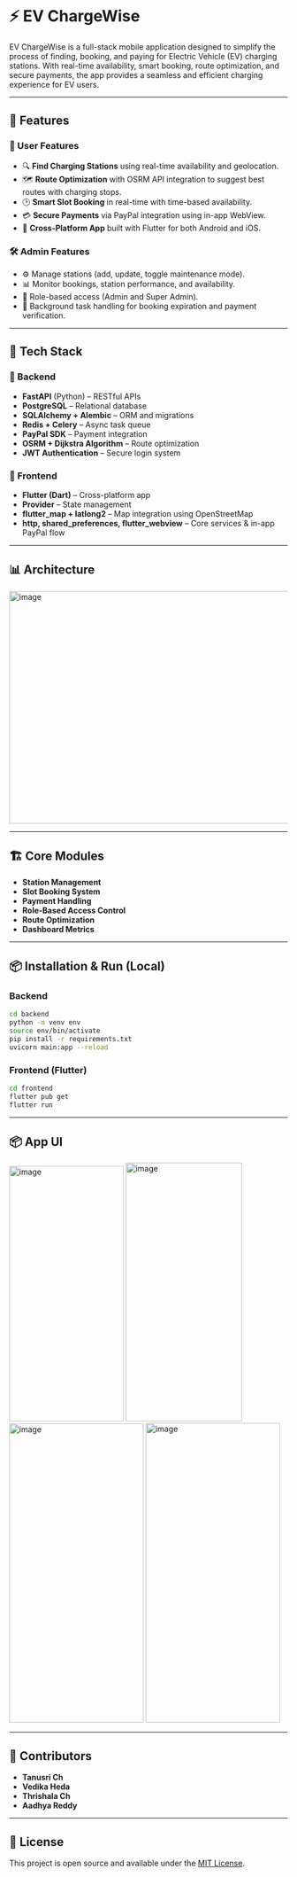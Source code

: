 
# ⚡ EV ChargeWise

EV ChargeWise is a full-stack mobile application designed to simplify the process of finding, booking, and paying for Electric Vehicle (EV) charging stations. With real-time availability, smart booking, route optimization, and secure payments, the app provides a seamless and efficient charging experience for EV users.

---

## 🚀 Features

### 👥 User Features
- 🔍 **Find Charging Stations** using real-time availability and geolocation.
- 🗺️ **Route Optimization** with OSRM API integration to suggest best routes with charging stops.
- 🕑 **Smart Slot Booking** in real-time with time-based availability.
- 💳 **Secure Payments** via PayPal integration using in-app WebView.
- 📱 **Cross-Platform App** built with Flutter for both Android and iOS.

### 🛠️ Admin Features
- ⚙️ Manage stations (add, update, toggle maintenance mode).
- 📊 Monitor bookings, station performance, and availability.
- 🔐 Role-based access (Admin and Super Admin).
- 🧠 Background task handling for booking expiration and payment verification.

---

## 🧠 Tech Stack

### 🔧 Backend
- **FastAPI** (Python) – RESTful APIs
- **PostgreSQL** – Relational database
- **SQLAlchemy + Alembic** – ORM and migrations
- **Redis + Celery** – Async task queue
- **PayPal SDK** – Payment integration
- **OSRM + Dijkstra Algorithm** – Route optimization
- **JWT Authentication** – Secure login system

### 📱 Frontend
- **Flutter (Dart)** – Cross-platform app
- **Provider** – State management
- **flutter_map + latlong2** – Map integration using OpenStreetMap
- **http, shared_preferences, flutter_webview** – Core services & in-app PayPal flow

---

## 📊 Architecture

<img width="851" height="420" alt="image" src="https://github.com/user-attachments/assets/69c07955-f835-4c32-b140-cd173d9f1d02" />

---

## 🏗️ Core Modules

- **Station Management**
- **Slot Booking System**
- **Payment Handling**
- **Role-Based Access Control**
- **Route Optimization**
- **Dashboard Metrics**

---

## 📦 Installation & Run (Local)

### Backend
```bash
cd backend
python -m venv env
source env/bin/activate
pip install -r requirements.txt
uvicorn main:app --reload
```

### Frontend (Flutter)
```bash
cd frontend
flutter pub get
flutter run
```

---

## 📦 App UI

<img width="207" height="461" alt="image" src="https://github.com/user-attachments/assets/3f5b732c-25a3-4ce0-a72e-e5573e608dc1" /> <img width="210" height="467" alt="image" src="https://github.com/user-attachments/assets/ecb7628a-8c1d-44ef-bff3-e0203d713bc8" /> <img width="243" height="540" alt="image" src="https://github.com/user-attachments/assets/279435a8-212a-4b46-a7b3-9d3a7fd1137c" />
<img width="243" height="541" alt="image" src="https://github.com/user-attachments/assets/a0414dba-a626-4be2-b434-9170d42ee5fd" />


---

## 🤝 Contributors

- **Tanusri Ch**
- **Vedika Heda**
- **Thrishala Ch**
- **Aadhya Reddy**

---

## 📃 License

This project is open source and available under the [MIT License](LICENSE).
